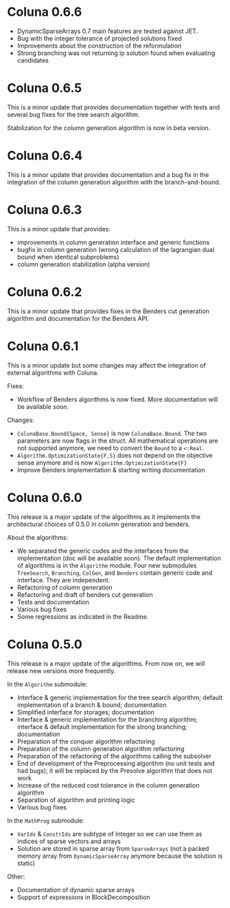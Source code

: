 # Coluna 0.6.6

- DynamicSparseArrays 0.7 main features are tested against JET.
- Bug with the integer tolerance of projected solutions fixed
- Improvements about the construction of the reformulation
- Strong branching was not returning ip solution found when evaluating candidates

# Coluna 0.6.5

This is a minor update that provides documentation together with tests and several bug fixes for the tree search
algorithm.

Stabilization for the column generation algorithm is now in beta version.

# Coluna 0.6.4

This is a minor update that provides documentation and a bug fix in the integration of the column generation algorithm with the branch-and-bound.
 
# Coluna 0.6.3

This is a minor update that provides:
- improvements in column generation interface and generic functions
- bugfix in column generation (wrong calculation of the lagrangian dual bound when identical subproblems)
- column generation stabilization (alpha version)

# Coluna 0.6.2

This is a minor update that provides fixes in the Benders cut generation algorithm and documentation for the Benders API.

# Coluna 0.6.1

This is a minor update but some changes may affect the integration of external algorithms 
with Coluna.

Fixes:
- Workflow of Benders algorithms is now fixed. More documentation will be available soon.

Changes:
- `ColunaBase.Bound{Space, Sense}` is now `ColunaBase.Bound`. The two parameters are now flags in the struct. All mathematical operations are not supported anymore, we need to convert the `Bound` to a `<:Real`.
- `Algorithm.OptimizationState{F,S}` does not depend on the objective sense anymore and is now `Algorithm.OptimizationState{F}`
- Improve Benders implementation & starting writing documentation


# Coluna 0.6.0

This release is a major update of the algorithms as it implements the architectural choices of 0.5.0 in column generation and benders.

About the algorithms:
- We separated the generic codes and the interfaces from the implementation (doc will be available soon). The default implementation of algorithms is in the `Algorithm` module. Four new submodules `TreeSearch`, `Branching`, `ColGen`, and `Benders` contain generic code and interface. They are independent.
- Refactoring of column generation
- Refactoring and draft of benders cut generation
- Tests and documentation
- Various bug fixes
- Some regressions as indicated in the Readme.

# Coluna 0.5.0

This release is a major update of the algorithms.
From now on, we will release new versions more frequently.

In the `Algorithm` submodule:

- Interface & generic implementation for the tree search algorithm; default implementation of a branch & bound; documentation
- Simplified interface for storages; documentation
- Interface & generic implementation for the branching algorithm; interface & default implementation for the strong branching; documentation
- Preparation of the conquer algorithm refactoring 
- Preparation of the column generation algorithm refactoring 
- Preparation of the refactoring of the algorithms calling the subsolver
- End of development of the Preprocessing algorithm (no unit tests and had bugs); it will be replaced by the Presolve algorithm that does not work
- Increase of the reduced cost tolerance in the column generation algorithm
- Separation of algorithm and printing logic
- Various bug fixes


In the `MathProg` submodule:

- `VarIds` & `ConstrIds` are subtype of Integer so we can use them as indices of sparse vectors and arrays
- Solution are stored in sparse array from `SparseArrays` (not a packed memory array from `DynamicSparseArray` anymore because the solution is static)


Other:

- Documentation of dynamic sparse arrays
- Support of expressions in BlockDecomposition
